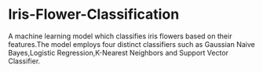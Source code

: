 # Iris-Flower-Classification
A machine learning model which classifies iris flowers based on their features.The model employs four distinct classifiers such as Gaussian Naive Bayes,Logistic Regression,K-Nearest Neighbors and Support Vector Classifier.
